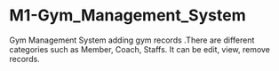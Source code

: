 # M1-Gym_Management_System
Gym Management System adding gym records .There are different categories such as Member, Coach, Staffs. It can be edit, view, remove records.
